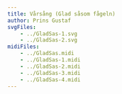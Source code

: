 ```yaml
---
title: Vårsång (Glad såsom fågeln)
author: Prins Gustaf
svgFiles:
    - ../GladSas-1.svg
    - ../GladSas-2.svg
midiFiles:
    - ../GladSas.midi
    - ../GladSas-1.midi
    - ../GladSas-2.midi
    - ../GladSas-3.midi
    - ../GladSas-4.midi
---
```

